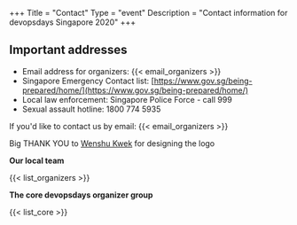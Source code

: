 +++
Title = "Contact"
Type = "event"
Description = "Contact information for devopsdays Singapore 2020"
+++

## Important addresses

* Email address for organizers: {{< email_organizers >}}
* Singapore Emergency Contact list: [https://www.gov.sg/being-prepared/home/](https://www.gov.sg/being-prepared/home/)
* Local law enforcement: Singapore Police Force - call 999
* Sexual assault hotline: 1800 774 5935

If you'd like to contact us by email: {{< email_organizers >}}

Big THANK YOU to [Wenshu Kwek](https://twitter.com/wenshukwek) for designing the logo

**Our local team**

{{< list_organizers >}}

**The core devopsdays organizer group**

{{< list_core >}}

